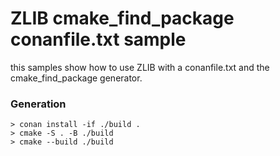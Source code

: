 # ZLIB cmake_find_package conanfile.txt sample

this samples show how to use ZLIB with a conanfile.txt and the cmake_find_package generator.

### Generation

```
> conan install -if ./build .
> cmake -S . -B ./build
> cmake --build ./build
```